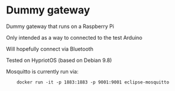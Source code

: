 # Dummy gateway

Dummy gateway that runs on a Raspberry Pi

Only intended as a way to connected to the test Arduino

Will hopefully connect via Bluetooth

Tested on HypriotOS (based on Debian 9.8)

Mosquitto is currently run via:

```
    docker run -it -p 1883:1883 -p 9001:9001 eclipse-mosquitto
```

